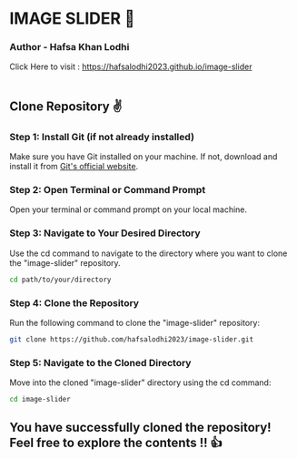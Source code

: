 # IMAGE SLIDER 🎉
### Author - Hafsa Khan Lodhi
Click Here to visit : https://hafsalodhi2023.github.io/image-slider<br><br>
## Clone Repository ✌
### Step 1: Install Git (if not already installed)
Make sure you have Git installed on your machine. If not, download and install it from <a href="https://git-scm.com/" >Git's official website</a>.
### Step 2: Open Terminal or Command Prompt
Open your terminal or command prompt on your local machine.
### Step 3: Navigate to Your Desired Directory
Use the cd command to navigate to the directory where you want to clone the "image-slider" repository.
```bash
cd path/to/your/directory
```
### Step 4: Clone the Repository
Run the following command to clone the "image-slider" repository:
```bash
git clone https://github.com/hafsalodhi2023/image-slider.git
```
### Step 5: Navigate to the Cloned Directory
Move into the cloned "image-slider" directory using the cd command:
```bash
cd image-slider
```

## You have successfully cloned the repository! Feel free to explore the contents !! 👍
